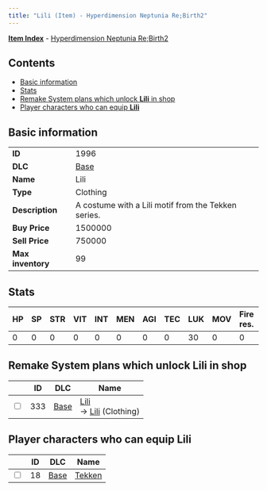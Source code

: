 ```yaml
---
title: "Lili (Item) - Hyperdimension Neptunia Re;Birth2"
---
```


[**Item Index**](/neptunia/rb2/item/index.html) - [Hyperdimension Neptunia Re;Birth2](/neptunia/rb2)

## Contents

- [Basic information](#basic-information)
- [Stats](#stats)
- [Remake System plans which unlock **Lili** in shop](#remake-system-plans-which-unlock-lili-in-shop)
- [Player characters who can equip **Lili**](#player-characters-who-can-equip-lili)

## Basic information

|   |   |
| -- | -- |
| **ID** | 1996 |
| **DLC** | [Base](/neptunia/rb2/dlc/0-base.html) |
| **Name** | Lili |
| **Type** | Clothing |
| **Description** | A costume with a Lili motif from the Tekken series. |
| **Buy Price** | 1500000 |
| **Sell Price** | 750000 |
| **Max inventory** | 99 |

## Stats

| HP | SP | STR | VIT | INT | MEN | AGI | TEC | LUK | MOV | Fire res. | Ice res. | Wind res. | Lightning res. |
| -- | -- | --- | --- | --- | --- | --- | --- | --- | --- | --------- | -------- | --------- | -------------- |
| 0 | 0 | 0 | 0 | 0 | 0 | 0 | 0 | 30 | 0 | 0 | 0 | 0 | 0 |

## Remake System plans which unlock **Lili** in shop

|    | ID | DLC | Name |
| -- | -- | --- | ---- |
| <input type="checkbox" id="rb2-remake-0-333" class="trackbox" /> | 333 | [Base](/neptunia/rb2/dlc/0-base.html) | [Lili](/neptunia/rb2/remake/0-333-lili.html)<br />→ [Lili](/neptunia/rb2/item/0-1996-lili.html) (Clothing) |

## Player characters who can equip **Lili**

|    | ID | DLC | Name |
| -- | -- | --- | ---- |
| <input type="checkbox" id="rb2-player-0-18" class="trackbox" /> | 18 | [Base](/neptunia/rb2/dlc/0-base.html) | [Tekken](/neptunia/rb2/player/0-18-tekken.html) |